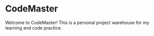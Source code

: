 # CodeMaster
 Welcome to CodeMaster! This is a personal project warehouse for my learning and code practice.

